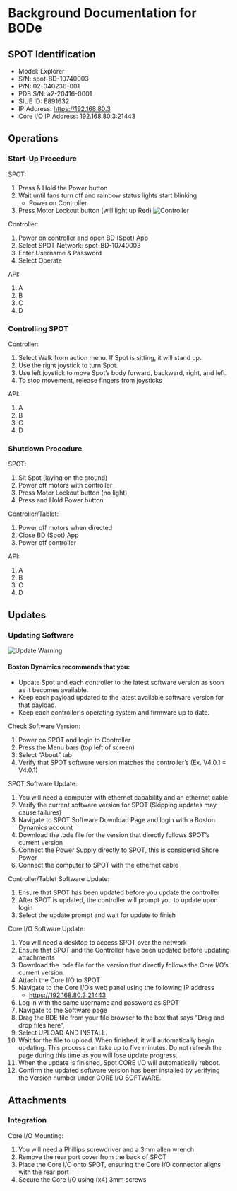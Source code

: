 # Background Documentation for BODe
## SPOT Identification
- Model: Explorer
- S/N: spot-BD-10740003
- P/N: 02-040236-001
- PDB S/N: a2-20416-0001
- SIUE ID: E891632
- IP Address: https://192.168.80.3
- Core I/O IP Address: 192.168.80.3:21443
## Operations
### Start-Up Procedure
SPOT:
1)	Press & Hold the Power button
2)	Wait until fans turn off and rainbow status lights start blinking
	- Power on Controller
3)	Press Motor Lockout button (will light up Red)
![Controller](https://github.com/user-attachments/assets/3a06b317-98c6-480f-bfcd-eb4d70d69a02)

Controller:
1)	Power on controller and open BD (Spot) App
2)	Select SPOT Network: spot-BD-10740003
3)	Enter Username & Password
4)	Select Operate

API:
1)	A
2)	B
3)	C
4)	D

### Controlling SPOT
Controller:
1)	Select Walk from action menu. If Spot is sitting, it will stand up.
2)	Use the right joystick to turn Spot.
3)	Use left joystick to move Spot’s body forward, backward, right, and left.
4)	To stop movement, release fingers from joysticks

API:
1)	A
2)	B
3)	C
4)	D
### Shutdown Procedure
SPOT:
1)	Sit Spot (laying on the ground)
2)	Power off motors with controller
3)	Press Motor Lockout button (no light)
4)	Press and Hold Power button

Controller/Tablet:
1)	Power off motors when directed
2)	Close BD (Spot) App
3)	Power off controller

API:
1)	A
2)	B
3)	C
4)	D
## Updates
### Updating Software
![Update Warning](https://github.com/user-attachments/assets/07e04fa9-eb57-4ed2-8553-18d6811303ac)

#### Boston Dynamics recommends that you: 
-	Update Spot and each controller to the latest software version as soon as it becomes available.
-	Keep each payload updated to the latest available software version for that payload.
-	Keep each controller's operating system and firmware up to date.

Check Software Version:
1)	Power on SPOT and login to Controller
2)	Press the Menu bars (top left of screen)
3)	Select “About” tab
4)	Verify that SPOT software version matches the controller’s (Ex. V4.0.1 = V4.0.1)

SPOT Software Update:
1)	You will need a computer with ethernet capability and an ethernet cable
2)	Verify the current software version for SPOT (Skipping updates may cause failures)
3)	Navigate to SPOT Software Download Page and login with a Boston Dynamics account
4)	Download the .bde file for the version that directly follows SPOT’s current version
5)	Connect the Power Supply directly to SPOT, this is considered Shore Power
6)	Connect the computer to SPOT with the ethernet cable

Controller/Tablet Software Update:
1)	Ensure that SPOT has been updated before you update the controller
2)	After SPOT is updated, the controller will prompt you to update upon login
3)	Select the update prompt and wait for update to finish

Core I/O Software Update:
1)	You will need a desktop to access SPOT over the network
2)	Ensure that SPOT and the Controller have been updated before updating attachments
3)	Download the .bde file for the version that directly follows the Core I/O’s current version
4)	Attach the Core I/O to SPOT
5)	 Navigate to the Core I/O’s web panel using the following IP address
      -	https://192.168.80.3:21443
6)	Log in with the same username and password as SPOT
7)	Navigate to the Software page
8)	Drag the BDE file from your file browser to the box that says “Drag and drop files here”, 
9)	Select UPLOAD AND INSTALL.
10)	Wait for the file to upload. When finished, it will automatically begin updating. This process can take up to five minutes. Do not refresh the page during this time as you will lose update progress.
11)	When the update is finished, Spot CORE I/O will automatically reboot.
12)	Confirm the updated software version has been installed by verifying the Version number under CORE I/O SOFTWARE.
## Attachments
### Integration
Core I/O Mounting:
1)	You will need a Phillips screwdriver and a 3mm allen wrench
2)	Remove the rear port cover from the back of SPOT
3)	Place the Core I/O onto SPOT, ensuring the Core I/O connector aligns with the rear port
4)	Secure the Core I/O using (x4) 3mm screws 
